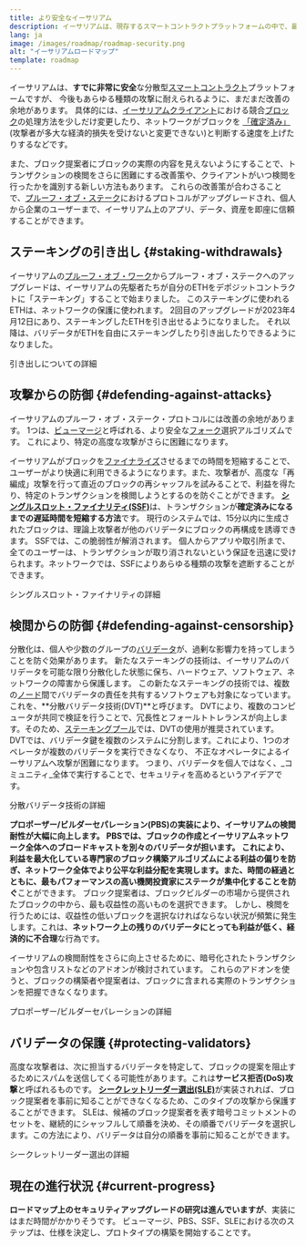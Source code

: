 ```yaml
---
title: より安全なイーサリアム
description: イーサリアムは、現存するスマートコントラクトプラットフォームの中で、最も安全かつ分散化されています。 しかし、将来にわたってあらゆるレベルの攻撃に対して耐性を維持するためには、改善すべき点がまだあります。
lang: ja
image: /images/roadmap/roadmap-security.png
alt: "イーサリアムロードマップ"
template: roadmap
---
```


イーサリアムは、**すでに非常に安全**な分散型[スマートコントラクト](/glossary/#smart-contract)プラットフォームですが、 今後もあらゆる種類の攻撃に耐えられるように、まだまだ改善の余地があります。 具体的には、[イーサリアムクライアント](/glossary/#consensus-client)における競合[ブロック](/glossary/#block)の処理方法を少しだけ変更したり、ネットワークがブロックを [「確定済み」](/developers/docs/consensus-mechanisms/pos/#finality)(攻撃者が多大な経済的損失を受けないと変更できない)と判断する速度を上げたりするなどです。

また、ブロック提案者にブロックの実際の内容を見えないようにすることで、トランザクションの検閲をさらに困難にする改善策や、クライアントがいつ検閲を行ったかを識別する新しい方法もあります。 これらの改善策が合わさることで、[プルーフ・オブ・ステーク](/glossary/#pos)におけるプロトコルがアップグレードされ、個人から企業のユーザーまで、イーサリアム上のアプリ、データ、資産を即座に信頼することができます。

## ステーキングの引き出し {#staking-withdrawals}

イーサリアムの[プルーフ・オブ・ワーク](/glossary/#pow)からプルーフ・オブ・ステークへのアップグレードは、イーサリアムの先駆者たちが自分のETHをデポジットコントラクトに「ステーキング」することで始まりました。 このステーキングに使われるETHは、ネットワークの保護に使われます。 2回目のアップグレードが2023年4月12日にあり、ステーキングしたETHを引き出せるようになりました。 それ以降は、バリデータがETHを自由にステーキングしたり引き出したりできるようになりました。

<ButtonLink variant="outline-color" to="/staking/withdrawals/">引き出しについての詳細</ButtonLink>

## 攻撃からの防御 {#defending-against-attacks}

イーサリアムのプルーフ・オブ・ステーク・プロトコルには改善の余地があります。 1つは、[ビューマージ](https://ethresear.ch/t/view-merge-as-a-replacement-for-proposer-boost/13739)と呼ばれる、より安全な[フォーク](/glossary/#fork)選択アルゴリズムです。 これにより、特定の高度な攻撃がさらに困難になります。

イーサリアムがブロックを[ファイナライズ](/glossary/#finality)させるまでの時間を短縮することで、ユーザーがより快適に利用できるようになります。また、攻撃者が、高度な「再編成」攻撃を行って直近のブロックの再シャッフルを試みることで、利益を得たり、特定のトランザクションを検閲しようとするのを防ぐことができます。 [**シングルスロット・ファイナリティ(SSF)**](/roadmap/single-slot-finality/)は、トランザクションが**確定済みになるまでの遅延時間を短縮する方法**です。 現行のシステムでは、15分以内に生成されたブロックは、理論上攻撃者が他のバリデータにブロックの再構成を誘導できます。 SSFでは、この脆弱性が解消されます。 個人からアプリや取引所まで、全てのユーザーは、トランザクションが取り消されないという保証を迅速に受けられます。ネットワークでは、SSFによりあらゆる種類の攻撃を遮断することができます。

<ButtonLink variant="outline-color" to="/roadmap/single-slot-finality/">シングルスロット・ファイナリティの詳細</ButtonLink>

## 検閲からの防御 {#defending-against-censorship}

分散化は、個人や少数のグループの[バリデータ](/glossary/#validator)が、過剰な影響力を持ってしまうことを防ぐ効果があります。 新たなステーキングの技術は、イーサリアムのバリデータを可能な限り分散化した状態に保ち、ハードウェア、ソフトウェア、ネットワークの障害から保護します。 この新たなステーキングの技術では、複数の[ノード](/glossary/#node)間でバリデータの責任を共有するソフトウェアも対象になっています。 これを、**分散バリデータ技術(DVT)**と呼びます。 DVTにより、複数のコンピュータが共同で検証を行うことで、冗長性とフォールトトレランスが向上します。そのため、[ステーキングプール](/glossary/#staking-pool)では、DVTの使用が推奨されています。 DVTでは、バリデータ鍵を複数のシステムに分割します。これにより、1つのオペレータが複数のバリデータを実行できなくなり、 不正なオペレータによるイーサリアムへ攻撃が困難になります。 つまり、バリデータを個人ではなく、_コミュニティ_全体で実行することで、セキュリティを高めるというアイデアです。

<ButtonLink variant="outline-color" to="/staking/dvt/">分散バリデータ技術の詳細</ButtonLink>

**プロポーザー/ビルダーセパレーション(PBS)**の実装により、イーサリアムの検閲耐性が大幅に向上します。 PBSでは、ブロックの作成とイーサリアムネットワーク全体へのブロードキャストを別々のバリデータが担います。 これにより、利益を最大化している専門家のブロック構築アルゴリズムによる利益の偏りを防ぎ、ネットワーク全体でより公平な利益分配を実現します。また、時間の経過とともに、最もパフォーマンスの高い機関投資家に**ステークが集中化することを防ぐ**ことができます。 ブロック提案者は、ブロックビルダーの市場から提供されたブロックの中から、最も収益性の高いものを選択できます。 しかし、検閲を行うためには、収益性の低いブロックを選択なければならない状況が頻繁に発生します。これは、**ネットワーク上の残りのバリデータにとっても利益が低く、経済的に不合理**な行為です。

イーサリアムの検閲耐性をさらに向上させるために、暗号化されたトランザクションや包含リストなどのアドオンが検討されています。 これらのアドオンを使うと、ブロックの構築者や提案者は、ブロックに含まれる実際のトランザクションを把握できなくなります。

<ButtonLink variant="outline-color" to="/roadmap/pbs/">プロポーザー/ビルダーセパレーションの詳細</ButtonLink>

## バリデータの保護 {#protecting-validators}

高度な攻撃者は、次に担当するバリデータを特定して、ブロックの提案を阻止するためにスパムを送信してくる可能性があります。これは**サービス拒否(DoS)攻撃**と呼ばれるものです。 [**シークレットリーダー選出(SLE)**](/roadmap/secret-leader-election)が実装されれば、ブロック提案者を事前に知ることができなくなるため、このタイプの攻撃から保護することができます。 SLEは、候補のブロック提案者を表す暗号コミットメントのセットを、継続的にシャッフルして順番を決め、その順番でバリデータを選択します。この方法により、バリデータは自分の順番を事前に知ることができます。

<ButtonLink variant="outline-color" to="/roadmap/secret-leader-election">シークレットリーダー選出の詳細</ButtonLink>

## 現在の進行状況 {#current-progress}

**ロードマップ上のセキュリティアップグレードの研究は進んでいますが**、実装にはまだ時間がかかりそうです。 ビューマージ、PBS、SSF、SLEにおける次のステップは、仕様を決定し、プロトタイプの構築を開始することです。
